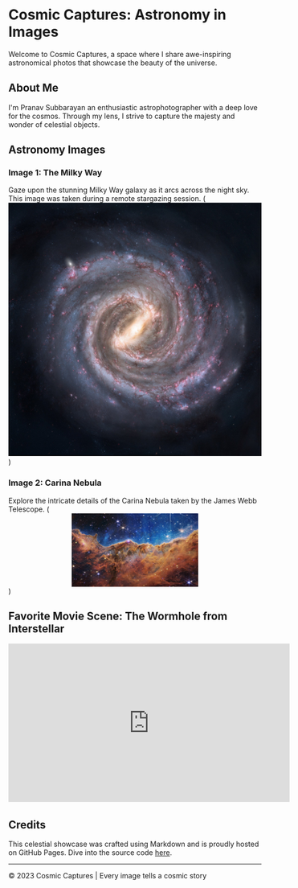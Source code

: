 # Cosmic Captures: Astronomy in Images

Welcome to Cosmic Captures, a space where I share awe-inspiring astronomical photos that showcase the beauty of the universe.

## About Me

I'm Pranav Subbarayan an enthusiastic astrophotographer with a deep love for the cosmos. Through my lens, I strive to capture the majesty and wonder of celestial objects.

## Astronomy Images

### Image 1: The Milky Way

Gaze upon the stunning Milky Way galaxy as it arcs across the night sky. This image was taken during a remote stargazing session. (<img src="milky_way.jpg">)

### Image 2: Carina Nebula

Explore the intricate details of the Carina Nebula taken by the James Webb Telescope. (<img src="./james-webb.jpg" style="width:50%; margin:auto; display:block">)


## Favorite Movie Scene: The Wormhole from Interstellar

<iframe width="560" height="315" src="https://www.youtube.com/embed/69EUgdj7lzI?controls=0" title="YouTube video player" frameborder="0" allow="accelerometer; autoplay; clipboard-write; encrypted-media; gyroscope; picture-in-picture; web-share" allowfullscreen></iframe>


## Credits

This celestial showcase was crafted using Markdown and is proudly hosted on GitHub Pages. Dive into the source code [here](https://github.com/username/astronomy-website).

---

© 2023 Cosmic Captures | Every image tells a cosmic story
